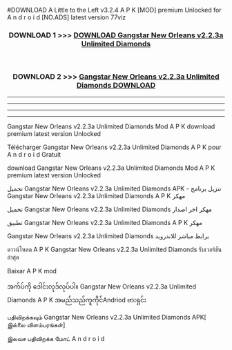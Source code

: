 #DOWNLOAD A Little to the Left v3.2.4 A P K [MOD] premium Unlocked for A n d r o i d [NO.ADS] latest version 77viz 



<div align="center">

<h3>DOWNLOAD 1 >>> <a href="https://downloadmod1.web.app/?judul=Gangstar New Orleans v2.2.3a Unlimited Diamonds ">DOWNLOAD Gangstar New Orleans v2.2.3a Unlimited Diamonds </a></h3><br>

<h3>DOWNLOAD 2 >>> <a href="https://downloadmod1.web.app/?judul=Gangstar New Orleans v2.2.3a Unlimited Diamonds ">Gangstar New Orleans v2.2.3a Unlimited Diamonds  DOWNLOAD </a></h3>

</div>


----------------------------------------------------------

----------------------------------------------------------

----------------------------------------------------------

----------------------------------------------------------


Gangstar New Orleans v2.2.3a Unlimited Diamonds  Mod A P K download premium latest version Unlocked

Télécharger Gangstar New Orleans v2.2.3a Unlimited Diamonds  A P K pour A n d r o i d Gratuit

download Gangstar New Orleans v2.2.3a Unlimited Diamonds  Mod A P K premium latest version Unlocked

تحميل Gangstar New Orleans v2.2.3a Unlimited Diamonds  APK - تنزيل برنامج Gangstar New Orleans v2.2.3a Unlimited Diamonds  A P K مهكر

تحميل Gangstar New Orleans v2.2.3a Unlimited Diamonds  مهكر اخر اصدار

تطبيق Gangstar New Orleans v2.2.3a Unlimited Diamonds  A P K مهكر

Gangstar New Orleans v2.2.3a Unlimited Diamonds  برابط مباشر للاندرويد

ดาวน์โหลด A P K Gangstar New Orleans v2.2.3a Unlimited Diamonds  รับเวอร์ชันล่าสุด

Baixar A P K mod

အက်ပ်ကို ဒေါင်းလုဒ်လုပ်ပါ။ Gangstar New Orleans v2.2.3a Unlimited Diamonds  A P K အမည်သည်ကူကိုင်Andriod ဗားရှင်း

பதிவிறக்கவும் Gangstar New Orleans v2.2.3a Unlimited Diamonds  APK[ இல்லை விளம்பரங்கள்] 
 
இலவச பதிவிறக்க மோட் A n d r o i d



